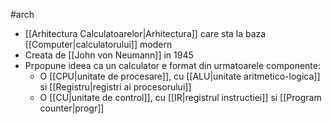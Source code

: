 #arch 
- [[Arhitectura Calculatoarelor|Arhitectura]] care sta la baza [[Computer|calculatorului]] modern
- Creata de [[John von Neumann]] in 1945
- Prpopune ideea ca un calculator e format din urmatoarele componente:
	- O [[CPU|unitate de procesare]], cu [[ALU|unitate aritmetico-logica]] si [[Registru|registri ai procesorului]]
	- O [[CU|unitate de control]], cu [[IR|registrul instructiei]] si [[Program counter|progr]]
	  